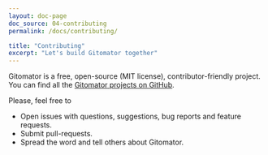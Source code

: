 ```yaml
---
layout: doc-page
doc_source: 04-contributing
permalink: /docs/contributing/

title: "Contributing"
excerpt: "Let's build Gitomator together"
---
```


Gitomator is a free, open-source (MIT license), contributor-friendly project.       
You can find all the [Gitomator projects on GitHub](https://github.com/gitomator).      

Please, feel free to

 * Open issues with questions, suggestions, bug reports and feature requests.
 * Submit pull-requests.
 * Spread the word and tell others about Gitomator.

